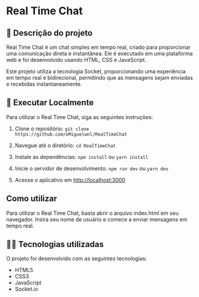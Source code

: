 # Real Time Chat

## 📜 Descrição do projeto

Real Time Chat é um chat simples em tempo real, criado para proporcionar uma comunicação direta e instantânea. Ele é executado em uma plataforma web e foi desenvolvido usando HTML, CSS e JavaScript.

Este projeto utiliza a tecnologia Socket, proporcionando uma experiência em tempo real e bidirecional, permitindo que as mensagens sejam enviadas e recebidas instantaneamente.

## 📁 Executar Localmente

Para utilizar o Real Time Chat, siga as seguintes instruções:

1. Clone o repositório: `git clone https://github.com/oMiguelwnl/RealTimeChat`

2. Navegue até o diretório: `cd RealTimeChat `

3. Instale as dependências: `npm install` ou `yarn install`

4. Inicie o servidor de desenvolvimento: `npm run dev` ou `yarn dev`

5. Acesse o aplicativo em [http://localhost:3000](http://localhost:3000)

## Como utilizar

Para utilizar o Real Time Chat, basta abrir o arquivo index.html em seu navegador. Insira seu nome de usuário e comece a enviar mensagens em tempo real.

## 👩‍💻 Tecnologias utilizadas

O projeto foi desenvolvido com as seguintes tecnologias:

- HTML5
- CSS3
- JavaScript
- Socket.io
